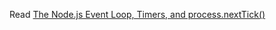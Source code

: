 Read [The Node.js Event Loop, Timers, and process.nextTick()](https://github.com/nodejs/node/blob/master/doc/topics/event-loop-timers-and-nexttick.md)
